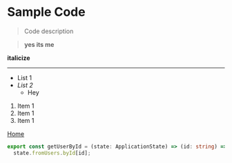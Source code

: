 # Sample Code

> Code description

> __yes its me__

__italicize__

---

- List 1
- _List 2_
    - Hey


1. Item 1
1. Item 1
1. Item 1

[Home](http://cnet.com)

```typescript 
export const getUserById = (state: ApplicationState) => (id: string) =>
  state.fromUsers.byId[id];
```